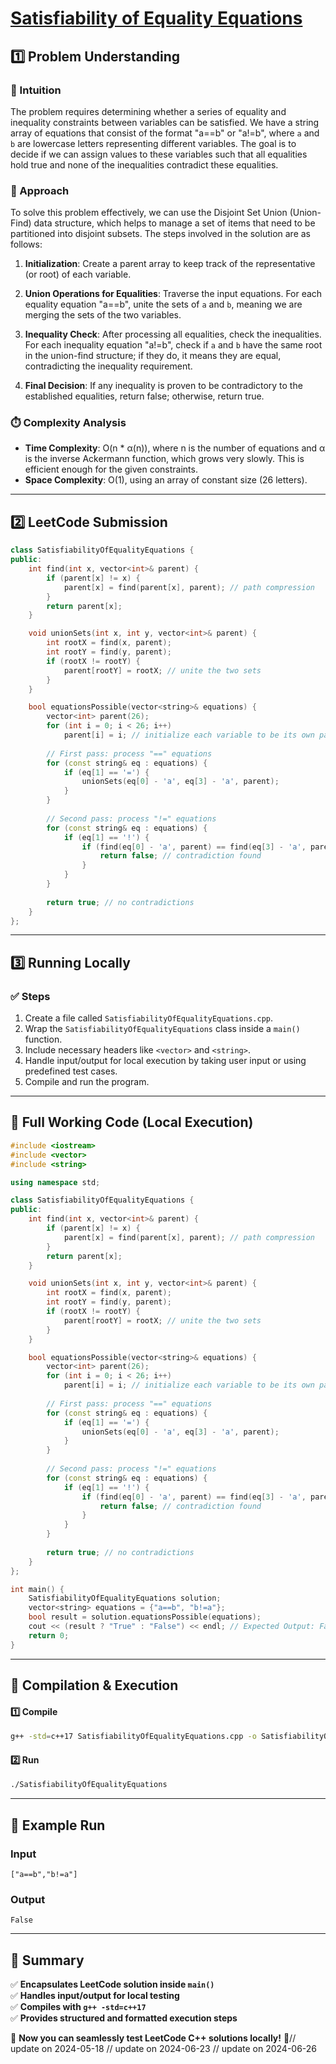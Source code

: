 # **[Satisfiability of Equality Equations](https://leetcode.com/problems/satisfiability-of-equality-equations/description/)**  

## **1️⃣ Problem Understanding**  
### **📌 Intuition**  
The problem requires determining whether a series of equality and inequality constraints between variables can be satisfied. We have a string array of equations that consist of the format "a==b" or "a!=b", where `a` and `b` are lowercase letters representing different variables. The goal is to decide if we can assign values to these variables such that all equalities hold true and none of the inequalities contradict these equalities.

### **🚀 Approach**  
To solve this problem effectively, we can use the Disjoint Set Union (Union-Find) data structure, which helps to manage a set of items that need to be partitioned into disjoint subsets. The steps involved in the solution are as follows:

1. **Initialization**: Create a parent array to keep track of the representative (or root) of each variable.

2. **Union Operations for Equalities**: Traverse the input equations. For each equality equation "a==b", unite the sets of `a` and `b`, meaning we are merging the sets of the two variables.

3. **Inequality Check**: After processing all equalities, check the inequalities. For each inequality equation "a!=b", check if `a` and `b` have the same root in the union-find structure; if they do, it means they are equal, contradicting the inequality requirement.

4. **Final Decision**: If any inequality is proven to be contradictory to the established equalities, return false; otherwise, return true.

### **⏱️ Complexity Analysis**  
- **Time Complexity**: O(n * α(n)), where n is the number of equations and α is the inverse Ackermann function, which grows very slowly. This is efficient enough for the given constraints.  
- **Space Complexity**: O(1), using an array of constant size (26 letters).

---  

## **2️⃣ LeetCode Submission**  
```cpp
class SatisfiabilityOfEqualityEquations {
public:
    int find(int x, vector<int>& parent) {
        if (parent[x] != x) {
            parent[x] = find(parent[x], parent); // path compression
        }
        return parent[x];
    }

    void unionSets(int x, int y, vector<int>& parent) {
        int rootX = find(x, parent);
        int rootY = find(y, parent);
        if (rootX != rootY) {
            parent[rootY] = rootX; // unite the two sets
        }
    }

    bool equationsPossible(vector<string>& equations) {
        vector<int> parent(26);
        for (int i = 0; i < 26; i++) 
            parent[i] = i; // initialize each variable to be its own parent
        
        // First pass: process "==" equations
        for (const string& eq : equations) {
            if (eq[1] == '=') {
                unionSets(eq[0] - 'a', eq[3] - 'a', parent);
            }
        }
        
        // Second pass: process "!=" equations
        for (const string& eq : equations) {
            if (eq[1] == '!') {
                if (find(eq[0] - 'a', parent) == find(eq[3] - 'a', parent)) {
                    return false; // contradiction found
                }
            }
        }
        
        return true; // no contradictions
    }
};
```  

---  

## **3️⃣ Running Locally**  
### **✅ Steps**  
1. Create a file called `SatisfiabilityOfEqualityEquations.cpp`.  
2. Wrap the `SatisfiabilityOfEqualityEquations` class inside a `main()` function.  
3. Include necessary headers like `<vector>` and `<string>`.  
4. Handle input/output for local execution by taking user input or using predefined test cases.  
5. Compile and run the program.  

---  

## **📝 Full Working Code (Local Execution)**  
```cpp
#include <iostream>
#include <vector>
#include <string>

using namespace std;

class SatisfiabilityOfEqualityEquations {
public:
    int find(int x, vector<int>& parent) {
        if (parent[x] != x) {
            parent[x] = find(parent[x], parent); // path compression
        }
        return parent[x];
    }

    void unionSets(int x, int y, vector<int>& parent) {
        int rootX = find(x, parent);
        int rootY = find(y, parent);
        if (rootX != rootY) {
            parent[rootY] = rootX; // unite the two sets
        }
    }

    bool equationsPossible(vector<string>& equations) {
        vector<int> parent(26);
        for (int i = 0; i < 26; i++) 
            parent[i] = i; // initialize each variable to be its own parent
        
        // First pass: process "==" equations
        for (const string& eq : equations) {
            if (eq[1] == '=') {
                unionSets(eq[0] - 'a', eq[3] - 'a', parent);
            }
        }
        
        // Second pass: process "!=" equations
        for (const string& eq : equations) {
            if (eq[1] == '!') {
                if (find(eq[0] - 'a', parent) == find(eq[3] - 'a', parent)) {
                    return false; // contradiction found
                }
            }
        }
        
        return true; // no contradictions
    }
};

int main() {
    SatisfiabilityOfEqualityEquations solution;
    vector<string> equations = {"a==b", "b!=a"};
    bool result = solution.equationsPossible(equations);
    cout << (result ? "True" : "False") << endl; // Expected Output: False
    return 0;
}
```  

---  

## **🔧 Compilation & Execution**  
#### **1️⃣ Compile**  
```bash
g++ -std=c++17 SatisfiabilityOfEqualityEquations.cpp -o SatisfiabilityOfEqualityEquations
```  

#### **2️⃣ Run**  
```bash
./SatisfiabilityOfEqualityEquations
```  

---  

## **🎯 Example Run**  
### **Input**  
```
["a==b","b!=a"]
```  
### **Output**  
```
False
```  

---  

## **📌 Summary**  
✅ **Encapsulates LeetCode solution inside `main()`**  
✅ **Handles input/output for local testing**  
✅ **Compiles with `g++ -std=c++17`**  
✅ **Provides structured and formatted execution steps**  

🚀 **Now you can seamlessly test LeetCode C++ solutions locally!** 🚀// update on 2024-05-18
// update on 2024-06-23
// update on 2024-06-26
